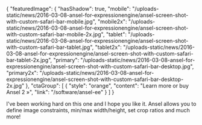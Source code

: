 {
    "featuredImage": {
        "hasShadow": true,
        "mobile": "/uploads-static/news/2016-03-08-ansel-for-expressionengine/ansel-screen-shot-with-custom-safari-bar-mobile.jpg",
        "mobile2x": "/uploads-static/news/2016-03-08-ansel-for-expressionengine/ansel-screen-shot-with-custom-safari-bar-mobile-2x.jpg",
        "tablet": "/uploads-static/news/2016-03-08-ansel-for-expressionengine/ansel-screen-shot-with-custom-safari-bar-tablet.jpg",
        "tablet2x": "/uploads-static/news/2016-03-08-ansel-for-expressionengine/ansel-screen-shot-with-custom-safari-bar-tablet-2x.jpg",
        "primary": "/uploads-static/news/2016-03-08-ansel-for-expressionengine/ansel-screen-shot-with-custom-safari-bar-desktop.jpg",
        "primary2x": "/uploads-static/news/2016-03-08-ansel-for-expressionengine/ansel-screen-shot-with-custom-safari-bar-desktop-2x.jpg"
    },
    "ctaGroup": [
        {
            "style": "orange",
            "content": "Learn more or buy Ansel 2 &raquo;",
            "link": "/software/ansel-ee"
        }
    ]
}

I've been working hard on this one and I hope you like it. Ansel allows you to define image constraints, min/max width/height, set crop ratios and much more!
